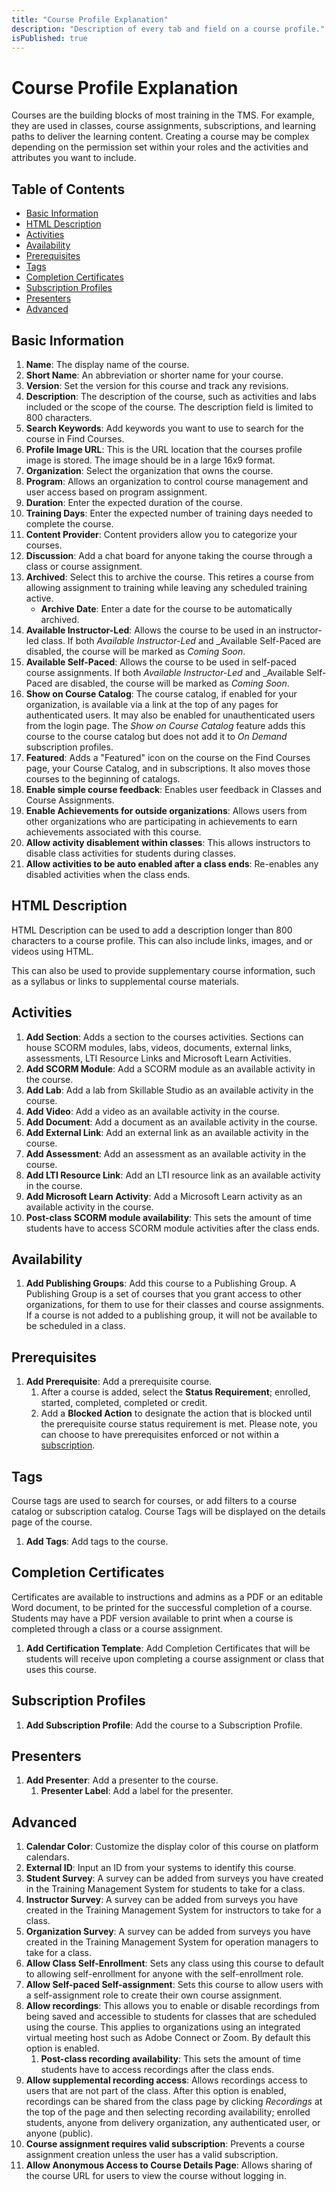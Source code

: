 ```yaml
---
title: "Course Profile Explanation"
description: "Description of every tab and field on a course profile."
isPublished: true
---
```


# Course Profile Explanation 

Courses are the building blocks of most training in the TMS. For example, they are used in classes, course assignments, subscriptions, and learning paths to deliver the learning content. Creating a course may be complex depending on the permission set within your roles and the activities and attributes you want to include. 

## Table of Contents

- [Basic Information](#basic-information)
- [HTML Description](#html-description)
- [Activities](#activities)
- [Availability](#availability)
- [Prerequisites](#prerequisites)
- [Tags](#tags)
- [Completion Certificates](#completion-certificates)
- [Subscription Profiles](#subscription-profiles)
- [Presenters](#presenters)
- [Advanced](#advanced)

## Basic Information 

1. **Name**: The display name of the course. 
1. **Short Name**: An abbreviation or shorter name for your course. 
1. **Version**: Set the version for this course and track any revisions. 
1. **Description**: The description of the course, such as activities and labs included or the scope of the course. The description field is limited to 800 characters.
1. **Search Keywords**: Add keywords you want to use to search for the course in Find Courses. 
1. **Profile Image URL**: This is the URL location that the courses profile image is stored. The image should be in a large 16x9 format. 
1. **Organization**: Select the organization that owns the course. 
1. **Program**: Allows an organization to control course management and user access based on program assignment.
1. **Duration**: Enter the expected duration of the course.
1. **Training Days**: Enter the expected number of training days needed to complete the course. 
1. **Content Provider**: Content providers allow you to categorize your courses. 
1. **Discussion**: Add a chat board for anyone taking the course through a class or course assignment.
1. **Archived**: Select this to archive the course. This retires a course from allowing assignment to training while leaving any scheduled training active.
    - **Archive Date**: Enter a date for the course to be 
    automatically archived. 
1. **Available Instructor-Led**: Allows the course to be used in an instructor-led class. If both _Available Instructor-Led_ and _Available Self-Paced are disabled, the course will be marked as _Coming Soon_. 
1. **Available Self-Paced**: Allows the course to be used in self-paced course assignments. If both _Available Instructor-Led_ and _Available Self-Paced are disabled, the course will be marked as _Coming Soon_. 
1. **Show on Course Catalog**: The course catalog, if enabled for your organization, is available via a link at the top of any pages for authenticated users. It may also be enabled for unauthenticated users from the login page. The _Show on Course Catalog_ feature adds this course to the course catalog but does not add it to _On Demand_ subscription profiles. 
1. **Featured**: Adds a "Featured" icon on the course on the Find Courses page, your Course Catalog, and in subscriptions. It also moves those courses to the beginning of catalogs. 
1. **Enable simple course feedback**: Enables user feedback in Classes and Course Assignments.
1. **Enable Achievements for outside organizations**: Allows users from other organizations who are participating in achievements to earn achievements associated with this course.
1. **Allow activity disablement within classes**: This allows instructors to disable class activities for students during classes. 
1. **Allow activities to be auto enabled after a class ends**: Re-enables any disabled activities when the class ends.

## HTML Description 

HTML Description can be used to add a description longer than 800 characters to a course profile. This can also include links, images, and or videos using HTML.

This can also be used to provide supplementary course information, such as a syllabus or links to supplemental course materials.

## Activities

1. **Add Section**: Adds a section to the courses activities. Sections can house SCORM modules, labs, videos, documents, external links, assessments, LTI Resource Links and Microsoft Learn Activities. 
1. **Add SCORM Module**: Add a SCORM module as an available activity in the course. 
1. **Add Lab**: Add a lab from Skillable Studio as an available activity in the course. 
1. **Add Video**: Add a video as an available activity in the course.
1. **Add Document**: Add a document as an available activity in the course.
1. **Add External Link**: Add an external link as an available activity in the course.
1. **Add Assessment**: Add an assessment as an available activity in the course.
1. **Add LTI Resource Link**: Add an LTI resource link as an available activity in the course.
1. **Add Microsoft Learn Activity**: Add a Microsoft Learn activity as an available activity in the course.
1. **Post-class SCORM module availability**: This sets the amount of time students have to access SCORM module activities after the class ends.

## Availability

1. **Add Publishing Groups**: Add this course to a Publishing Group. A Publishing Group is a set of courses that you grant access to other organizations, for them to use for their classes and course assignments. If a course is not added to a publishing group, it will not be available to be scheduled in a class. 

## Prerequisites 

1. **Add Prerequisite**: Add a prerequisite course. 
    1. After a course is added, select the **Status Requirement**; enrolled, started, completed, completed or credit. 
    1. Add a **Blocked Action** to designate the action that is blocked until the prerequisite course status requirement is met. 
Please note, you can choose to have prerequisites enforced or not within a [subscription](/tms/tms-administrators/self-paced-learning-and-subscriptions/subscription-create-subscription.md). 

## Tags

Course tags are used to search for courses, or add filters to a course catalog or subscription catalog. Course Tags will be displayed on the details page of the course. 

1. **Add Tags**: Add tags to the course. 

## Completion Certificates

Certificates are available to instructions and admins as a PDF or an editable Word document, to be printed for the successful completion of a course. Students may have a PDF version available to print when a course is completed through a class or a course assignment. 

1. **Add Certification Template**: Add Completion Certificates that will be students will receive upon completing a course assignment or class that uses this course. 

## Subscription Profiles

1. **Add Subscription Profile**: Add the course to a Subscription Profile. 

## Presenters

1. **Add Presenter**: Add a presenter to the course.    
    1. **Presenter Label**: Add a label for the presenter. 

## Advanced

1. **Calendar Color**: Customize the display color of this course on platform calendars.
1. **External ID**: Input an ID from your systems to identify this course. 
1. **Student Survey**: A survey can be added from surveys you have created in the Training Management System for students to take for a class. 
1. **Instructor Survey**: A survey can be added from surveys you have created in the Training Management System for instructors to take for a class. 
1. **Organization Survey**: A survey can be added from surveys you have created in the Training Management System for operation managers to take for a class. 
1. **Allow Class Self-Enrollment**: Sets any class using this course to default to allowing self-enrollment for anyone with the self-enrollment role. 
1. **Allow Self-paced Self-assignment**: Sets this course to allow users with a self-assignment role to create their own course assignment. 
1. **Allow recordings**: This allows you to enable or disable recordings from being saved and accessible to students for classes that are scheduled using the course. This applies to organizations using an integrated virtual meeting host such as Adobe Connect or Zoom. By default this option is enabled.
    1. **Post-class recording availability**: This sets the amount of time students have to access recordings after the class ends.
1. **Allow supplemental recording access**: Allows recordings access to users that are not part of the class. After this option is enabled, recordings can be shared from the class page by clicking _Recordings_ at the top of the page and then selecting recording availability; enrolled students, anyone from delivery organization, any authenticated user, or anyone (public).
1. **Course assignment requires valid subscription**: Prevents a course assignment creation unless the user has a valid subscription. 
1. **Allow Anonymous Access to Course Details Page**: Allows sharing of the course URL for users to view the course without logging in. 
